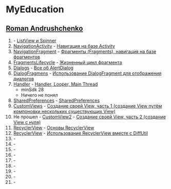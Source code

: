 # MyEducation

## [Roman Andrushchenko](https://www.youtube.com/c/RomanAndrushchenko)

1. []() - [ListView и Spinner](https://www.youtube.com/watch?v=odvuDNhlh9U&list=PLRmiL0mct8WnodKkGLpBN0mfXIbAAX-Ux&index=10)
2. [NavigationActivity](/NavigationActivity) - [Навигация на базе Activity](https://www.youtube.com/watch?v=Q7ZZOIvQCFA&list=PLRmiL0mct8WnodKkGLpBN0mfXIbAAX-Ux&index=11)
3. [NavigationFragment](/NavigationFragment) - [Фрагменты (Fragments), навигация на базе фрагментов](https://www.youtube.com/watch?v=ETDEKTD3nzs&list=PLRmiL0mct8WnodKkGLpBN0mfXIbAAX-Ux&index=12)
4. [FragmentsLifecycle](/FragmentsLifecycle) - [Жизненный цикл фрагмента](https://www.youtube.com/watch?v=DDUBFDlId68&list=PLRmiL0mct8WnodKkGLpBN0mfXIbAAX-Ux&index=13)
5. [Dialogs](/Dialogs) - [Все об AlertDialog](https://www.youtube.com/watch?v=iuFFkfmrsko&list=PLRmiL0mct8WnodKkGLpBN0mfXIbAAX-Ux&index=14)
6. [DialogFragmens](/DialogFragmens) - [Использование DialogFragment для отображения диалогов](https://www.youtube.com/watch?v=wDH5XCai6zI&list=PLRmiL0mct8WnodKkGLpBN0mfXIbAAX-Ux&index=15)
7. [Handler](/Handler) - [Handler, Looper, Main Thread](https://www.youtube.com/watch?v=e7fzvA6XCcc&list=PLRmiL0mct8WnodKkGLpBN0mfXIbAAX-Ux&index=16)
   - minSdk 28
    - Ничего не понял
8. [SharedPreferences](/SharedPreferences) - [SharedPreferences](https://www.youtube.com/watch?v=7QSlZaNrXbs&list=PLRmiL0mct8WnodKkGLpBN0mfXIbAAX-Ux&index=17)
9. [CustomViews](/CustomViews) - [Создание своей View, часть 1 (создание View путём компоновки нескольких существующих View)](https://www.youtube.com/watch?v=U2bxEOqf6f0&list=PLRmiL0mct8WnodKkGLpBN0mfXIbAAX-Ux&index=18)
10. Не прошел - [CustomView2](/CustomView2) - [Создание своей View, часть 2 (создание View с нуля)](https://www.youtube.com/watch?v=e3VlpFr_J6I&list=PLRmiL0mct8WnodKkGLpBN0mfXIbAAX-Ux&index=19) 
11. [RecyclerView](/RecyclerView) - [Основы RecyclerView](https://www.youtube.com/watch?v=WMVzidyoQag&list=PLRmiL0mct8WnodKkGLpBN0mfXIbAAX-Ux&index=20)
12. [RecyclerView](/RecyclerView) - [Использование RecyclerView вместе с DiffUtil](https://www.youtube.com/watch?v=zFOlpuz9lqY&list=PLRmiL0mct8WnodKkGLpBN0mfXIbAAX-Ux&index=21)
13. []() - []()
14. []() - []()
15. []() - []()
16. []() - []()
17. []() - []()
18. []() - []()
19. []() - []()
20. []() - []()
21. []() - []()
